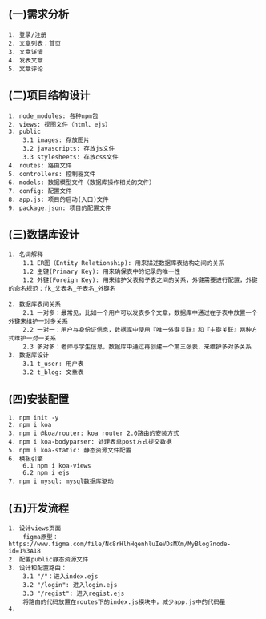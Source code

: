 ## (一)需求分析
    1. 登录/注册
    2. 文章列表：首页
    3. 文章详情
    4. 发表文章
    5. 文章评论
## (二)项目结构设计
    1. node_modules: 各种npm包
    2. views: 视图文件（html、ejs）
    3. public
        3.1 images: 存放图片
        3.2 javascripts: 存放js文件
        3.3 stylesheets: 存放css文件
    4. routes: 路由文件
    5. controllers: 控制器文件
    6. models: 数据模型文件（数据库操作相关的文件）
    7. config: 配置文件
    8. app.js: 项目的启动(入口)文件
    9. package.json: 项目的配置文件
## (三)数据库设计
    1. 名词解释
        1.1 ER图（Entity Relationship): 用来描述数据库表结构之间的关系
        1.2 主键(Primary Key): 用来确保表中的记录的唯一性
        1.2 外键(Foreign Key): 用来维护父表和子表之间的关系，外键需要进行配置，外键的命名规范：fk_父表名_子表名_外键名

    2. 数据库表间关系
        2.1 一对多：最常见，比如一个用户可以发表多个文章，数据库中通过在子表中放置一个外键来维护一对多关系
        2.2 一对一：用户与身份证信息，数据库中使用『唯一外键关联』和『主键关联』两种方式维护一对一关系
        2.3 多对多：老师与学生信息，数据库中通过再创建一个第三张表，来维护多对多关系
    3. 数据库设计
        3.1 t_user: 用户表
        3.2 t_blog: 文章表

## (四)安装配置
    1. npm init -y
    2. npm i koa
    3. npm i @koa/router: koa router 2.0路由的安装方式
    4. npm i koa-bodyparser: 处理表单post方式提交数据
    5. npm i koa-static: 静态资源文件配置
    6. 模板引擎
        6.1 npm i koa-views
        6.2 npm i ejs
    7. npm i mysql: mysql数据库驱动

## (五)开发流程
    1. 设计views页面
        figma原型：https://www.figma.com/file/Nc8rHlhHqenhluIeVDsMXm/MyBlog?node-id=1%3A18
    2. 配置public静态资源文件
    3. 设计和配置路由：
        3.1 "/"：进入index.ejs
        3.2 "/login": 进入login.ejs
        3.3 "/regist": 进入regist.ejs
        将路由的代码放置在routes下的index.js模块中，减少app.js中的代码量
    4. 